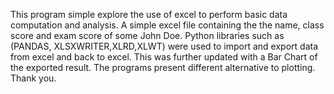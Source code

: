 This program simple explore the use of excel to perform basic data computation and analysis.
A simple excel file containing the the name, class score and exam score of some John Doe. 
Python libraries such as (PANDAS, XLSXWRITER,XLRD,XLWT) were used to import and export data
from excel and back to excel. This was further updated with a Bar Chart of the exported result.
The programs present different alternative to plotting. Thank you.